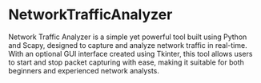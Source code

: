 # NetworkTrafficAnalyzer
Network Traffic Analyzer is a simple yet powerful tool built using Python and Scapy, designed to capture and analyze network traffic in real-time. With an optional GUI interface created using Tkinter, this tool allows users to start and stop packet capturing with ease, making it suitable for both beginners and experienced network analysts.
